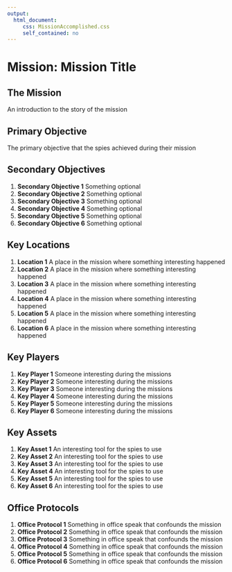 ```yaml
---
output: 
  html_document:
     css: MissionAccomplished.css
     self_contained: no
---
```

# Mission: Mission Title
## The Mission
An introduction to the story of the mission

## Primary Objective
The primary objective that the spies achieved during their mission

## Secondary Objectives
1. **Secondary Objective 1** Something optional
2. **Secondary Objective 2** Something optional  
3. **Secondary Objective 3** Something optional
4. **Secondary Objective 4** Something optional
5. **Secondary Objective 5** Something optional
6. **Secondary Objective 6** Something optional

## Key Locations
1. **Location 1** A place in the mission where something interesting happened  
2. **Location 2** A place in the mission where something interesting happened 
3. **Location 3** A place in the mission where something interesting happened
4. **Location 4** A place in the mission where something interesting happened
5. **Location 5** A place in the mission where something interesting happened
6. **Location 6** A place in the mission where something interesting happened

## Key Players
1. **Key Player 1** Someone interesting during the missions
2. **Key Player 2** Someone interesting during the missions
3. **Key Player 3** Someone interesting during the missions
4. **Key Player 4** Someone interesting during the missions
5. **Key Player 5** Someone interesting during the missions
6. **Key Player 6** Someone interesting during the missions

## Key Assets
1. **Key Asset 1** An interesting tool for the spies to use
2. **Key Asset 2** An interesting tool for the spies to use
3. **Key Asset 3** An interesting tool for the spies to use
4. **Key Asset 4** An interesting tool for the spies to use
5. **Key Asset 5** An interesting tool for the spies to use
6. **Key Asset 6** An interesting tool for the spies to use

## Office Protocols
1. **Office Protocol 1** Something in office speak that confounds the mission
2. **Office Protocol 2** Something in office speak that confounds the mission
3. **Office Protocol 3** Something in office speak that confounds the mission
4. **Office Protocol 4** Something in office speak that confounds the mission
5. **Office Protocol 5** Something in office speak that confounds the mission
6. **Office Protocol 6** Something in office speak that confounds the mission

